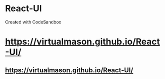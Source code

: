 # React-UI
Created with CodeSandbox
# https://virtualmason.github.io/React-UI/
## https://virtualmason.github.io/React-UI/
